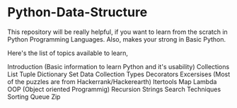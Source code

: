 # Python-Data-Structure
This repository will be really helpful, if you want to learn from the  scratch in Python Programming Languages. Also, makes your strong in Basic Python.


Here's the list of topics available to learn, 

Introduction (Basic information to learn Python and it's usability)
Collections
  List
  Tuple
  Dictionary
  Set
Data Collection Types
Decorators
Excersises (Most of the puzzles are from Hackerrank/Hackerearth)
Itertools
Map
Lambda
OOP (Object oriented Programmig)
Recursion
Strings
Search Techniques
Sorting
Queue
Zip
